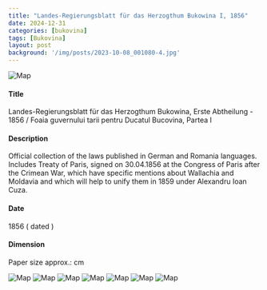 ```yaml
---
title: "Landes-Regierungsblatt für das Herzogthum Bukowina I, 1856"
date: 2024-12-31
categories: [bukovina]
tags: [Bukovina]
layout: post
background: '/img/posts/2023-10-08_001080-4.jpg'
---
```

![Map](/myblogsite/img/posts/2023-10-08_001080-4.jpg "Map")
#### Title ####
Landes-Regierungsblatt für das Herzogthum Bukowina, Erste Abtheilung - 1856 / Foaia guvernului tarii pentru Ducatul Bucovina, Partea I

#### Description ####
Official collection of the laws published in German and Romania languages. Includes Treaty of Paris, signed on 30.04.1856 at the Congress of Paris after the Crimean War, which have specific mentions about Wallachia and Moldavia and which will help to unify them in 1859 under Alexandru Ioan Cuza.

#### Date ####
1856 ( dated )

#### Dimension ####
Paper size approx.: cm 

![Map](/myblogsite/img/posts/2023-10-08_001080-2.jpg "Map")
![Map](/myblogsite/img/posts/2023-10-08_001080-3.jpg "Map")
![Map](/myblogsite/img/posts/2023-10-08_001080-7.jpg "Map")
![Map](/myblogsite/img/posts/2023-10-08_001080-6.jpg "Map")
![Map](/myblogsite/img/posts/2023-10-08_001080-8.jpg "Map")
![Map](/myblogsite/img/posts/2023-10-08_001080-5.jpg "Map")
![Map](/myblogsite/img/posts/2023-10-08_001080-1.jpg "Map")